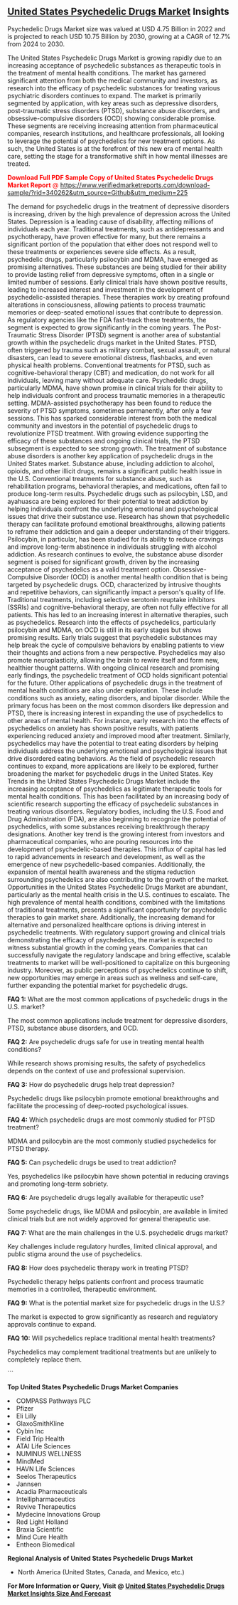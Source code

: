 <h2><a href="https://www.verifiedmarketreports.com/download-sample/?rid=340262&amp;utm_source=Github&amp;utm_medium=225" target="_blank">United States Psychedelic Drugs Market</a> Insights</h2><p>Psychedelic Drugs Market size was valued at USD 4.75 Billion in 2022 and is projected to reach USD 10.75 Billion by 2030, growing at a CAGR of 12.7% from 2024 to 2030.</p><p> <p>The United States Psychedelic Drugs Market is growing rapidly due to an increasing acceptance of psychedelic substances as therapeutic tools in the treatment of mental health conditions. The market has garnered significant attention from both the medical community and investors, as research into the efficacy of psychedelic substances for treating various psychiatric disorders continues to expand. The market is primarily segmented by application, with key areas such as depressive disorders, post-traumatic stress disorders (PTSD), substance abuse disorders, and obsessive-compulsive disorders (OCD) showing considerable promise. These segments are receiving increasing attention from pharmaceutical companies, research institutions, and healthcare professionals, all looking to leverage the potential of psychedelics for new treatment options. As such, the United States is at the forefront of this new era of mental health care, setting the stage for a transformative shift in how mental illnesses are treated. <p><span class=""><span style="color: #ff0000;"><strong>Download Full PDF Sample Copy of United States Psychedelic Drugs Market Report</strong> @ </span><a href="https://www.verifiedmarketreports.com/download-sample/?rid=340262&amp;utm_source=Github&amp;utm_medium=225" target="_blank">https://www.verifiedmarketreports.com/download-sample/?rid=340262&amp;utm_source=Github&amp;utm_medium=225</a></span></p> The demand for psychedelic drugs in the treatment of depressive disorders is increasing, driven by the high prevalence of depression across the United States. Depression is a leading cause of disability, affecting millions of individuals each year. Traditional treatments, such as antidepressants and psychotherapy, have proven effective for many, but there remains a significant portion of the population that either does not respond well to these treatments or experiences severe side effects. As a result, psychedelic drugs, particularly psilocybin and MDMA, have emerged as promising alternatives. These substances are being studied for their ability to provide lasting relief from depressive symptoms, often in a single or limited number of sessions. Early clinical trials have shown positive results, leading to increased interest and investment in the development of psychedelic-assisted therapies. These therapies work by creating profound alterations in consciousness, allowing patients to process traumatic memories or deep-seated emotional issues that contribute to depression. As regulatory agencies like the FDA fast-track these treatments, the segment is expected to grow significantly in the coming years. The Post-Traumatic Stress Disorder (PTSD) segment is another area of substantial growth within the psychedelic drugs market in the United States. PTSD, often triggered by trauma such as military combat, sexual assault, or natural disasters, can lead to severe emotional distress, flashbacks, and even physical health problems. Conventional treatments for PTSD, such as cognitive-behavioral therapy (CBT) and medication, do not work for all individuals, leaving many without adequate care. Psychedelic drugs, particularly MDMA, have shown promise in clinical trials for their ability to help individuals confront and process traumatic memories in a therapeutic setting. MDMA-assisted psychotherapy has been found to reduce the severity of PTSD symptoms, sometimes permanently, after only a few sessions. This has sparked considerable interest from both the medical community and investors in the potential of psychedelic drugs to revolutionize PTSD treatment. With growing evidence supporting the efficacy of these substances and ongoing clinical trials, the PTSD subsegment is expected to see strong growth. The treatment of substance abuse disorders is another key application of psychedelic drugs in the United States market. Substance abuse, including addiction to alcohol, opioids, and other illicit drugs, remains a significant public health issue in the U.S. Conventional treatments for substance abuse, such as rehabilitation programs, behavioral therapies, and medications, often fail to produce long-term results. Psychedelic drugs such as psilocybin, LSD, and ayahuasca are being explored for their potential to treat addiction by helping individuals confront the underlying emotional and psychological issues that drive their substance use. Research has shown that psychedelic therapy can facilitate profound emotional breakthroughs, allowing patients to reframe their addiction and gain a deeper understanding of their triggers. Psilocybin, in particular, has been studied for its ability to reduce cravings and improve long-term abstinence in individuals struggling with alcohol addiction. As research continues to evolve, the substance abuse disorder segment is poised for significant growth, driven by the increasing acceptance of psychedelics as a valid treatment option. Obsessive-Compulsive Disorder (OCD) is another mental health condition that is being targeted by psychedelic drugs. OCD, characterized by intrusive thoughts and repetitive behaviors, can significantly impact a person's quality of life. Traditional treatments, including selective serotonin reuptake inhibitors (SSRIs) and cognitive-behavioral therapy, are often not fully effective for all patients. This has led to an increasing interest in alternative therapies, such as psychedelics. Research into the effects of psychedelics, particularly psilocybin and MDMA, on OCD is still in its early stages but shows promising results. Early trials suggest that psychedelic substances may help break the cycle of compulsive behaviors by enabling patients to view their thoughts and actions from a new perspective. Psychedelics may also promote neuroplasticity, allowing the brain to rewire itself and form new, healthier thought patterns. With ongoing clinical research and promising early findings, the psychedelic treatment of OCD holds significant potential for the future. Other applications of psychedelic drugs in the treatment of mental health conditions are also under exploration. These include conditions such as anxiety, eating disorders, and bipolar disorder. While the primary focus has been on the most common disorders like depression and PTSD, there is increasing interest in expanding the use of psychedelics to other areas of mental health. For instance, early research into the effects of psychedelics on anxiety has shown positive results, with patients experiencing reduced anxiety and improved mood after treatment. Similarly, psychedelics may have the potential to treat eating disorders by helping individuals address the underlying emotional and psychological issues that drive disordered eating behaviors. As the field of psychedelic research continues to expand, more applications are likely to be explored, further broadening the market for psychedelic drugs in the United States. Key Trends in the United States Psychedelic Drugs Market include the increasing acceptance of psychedelics as legitimate therapeutic tools for mental health conditions. This has been facilitated by an increasing body of scientific research supporting the efficacy of psychedelic substances in treating various disorders. Regulatory bodies, including the U.S. Food and Drug Administration (FDA), are also beginning to recognize the potential of psychedelics, with some substances receiving breakthrough therapy designations. Another key trend is the growing interest from investors and pharmaceutical companies, who are pouring resources into the development of psychedelic-based therapies. This influx of capital has led to rapid advancements in research and development, as well as the emergence of new psychedelic-based companies. Additionally, the expansion of mental health awareness and the stigma reduction surrounding psychedelics are also contributing to the growth of the market. Opportunities in the United States Psychedelic Drugs Market are abundant, particularly as the mental health crisis in the U.S. continues to escalate. The high prevalence of mental health conditions, combined with the limitations of traditional treatments, presents a significant opportunity for psychedelic therapies to gain market share. Additionally, the increasing demand for alternative and personalized healthcare options is driving interest in psychedelic treatments. With regulatory support growing and clinical trials demonstrating the efficacy of psychedelics, the market is expected to witness substantial growth in the coming years. Companies that can successfully navigate the regulatory landscape and bring effective, scalable treatments to market will be well-positioned to capitalize on this burgeoning industry. Moreover, as public perceptions of psychedelics continue to shift, new opportunities may emerge in areas such as wellness and self-care, further expanding the potential market for psychedelic drugs. <p><strong>FAQ 1:</strong> What are the most common applications of psychedelic drugs in the U.S. market?</p> <p>The most common applications include treatment for depressive disorders, PTSD, substance abuse disorders, and OCD.</p> <p><strong>FAQ 2:</strong> Are psychedelic drugs safe for use in treating mental health conditions?</p> <p>While research shows promising results, the safety of psychedelics depends on the context of use and professional supervision.</p> <p><strong>FAQ 3:</strong> How do psychedelic drugs help treat depression?</p> <p>Psychedelic drugs like psilocybin promote emotional breakthroughs and facilitate the processing of deep-rooted psychological issues.</p> <p><strong>FAQ 4:</strong> Which psychedelic drugs are most commonly studied for PTSD treatment?</p> <p>MDMA and psilocybin are the most commonly studied psychedelics for PTSD therapy.</p> <p><strong>FAQ 5:</strong> Can psychedelic drugs be used to treat addiction?</p> <p>Yes, psychedelics like psilocybin have shown potential in reducing cravings and promoting long-term sobriety.</p> <p><strong>FAQ 6:</strong> Are psychedelic drugs legally available for therapeutic use?</p> <p>Some psychedelic drugs, like MDMA and psilocybin, are available in limited clinical trials but are not widely approved for general therapeutic use.</p> <p><strong>FAQ 7:</strong> What are the main challenges in the U.S. psychedelic drugs market?</p> <p>Key challenges include regulatory hurdles, limited clinical approval, and public stigma around the use of psychedelics.</p> <p><strong>FAQ 8:</strong> How does psychedelic therapy work in treating PTSD?</p> <p>Psychedelic therapy helps patients confront and process traumatic memories in a controlled, therapeutic environment.</p> <p><strong>FAQ 9:</strong> What is the potential market size for psychedelic drugs in the U.S.?</p> <p>The market is expected to grow significantly as research and regulatory approvals continue to expand.</p> <p><strong>FAQ 10:</strong> Will psychedelics replace traditional mental health treatments?</p> <p>Psychedelics may complement traditional treatments but are unlikely to completely replace them.</p> ```</p><p><strong>Top United States Psychedelic Drugs Market Companies</strong></p><div data-test-id=""><p><li>COMPASS Pathways PLC</li><li> Pfizer</li><li> Eli Lilly</li><li> GlaxoSmithKline</li><li> Cybin Inc</li><li> Field Trip Health</li><li> ATAI Life Sciences</li><li> NUMINUS WELLNESS</li><li> MindMed</li><li> HAVN Life Sciences</li><li> Seelos Therapeutics</li><li> Jannsen</li><li> Acadia Pharmaceuticals</li><li> Intellipharmaceutics</li><li> Revive Therapeutics</li><li> Mydecine Innovations Group</li><li> Red Light Holland</li><li> Braxia Scientific</li><li> Mind Cure Health</li><li> Entheon Biomedical</li></p><div><strong>Regional Analysis of&nbsp;United States Psychedelic Drugs Market</strong></div><ul><li dir="ltr"><p dir="ltr">North America&nbsp;(United States, Canada, and Mexico, etc.)</p></li></ul><p><strong>For More Information or Query, Visit @&nbsp;</strong><strong><a href="https://www.verifiedmarketreports.com/product/psychedelic-drugs-market/?utm_source=Github&amp;utm_medium=225" target="_blank">United States Psychedelic Drugs Market Insights Size And Forecast</a></strong></p></div>
